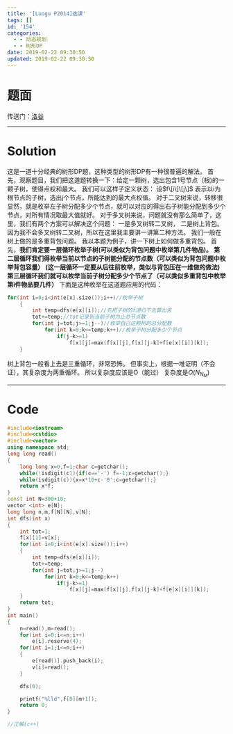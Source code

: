 ```yaml
---
title: '[Luogu P2014]选课'
tags: []
id: '154'
categories:
  - - 动态规划
  - - 树形DP
date: 2019-02-22 09:30:50
updated: 2019-02-22 09:30:50
---
```


# 题面

传送门：[洛谷](https://www.luogu.org/problemnew/show/P2014)

* * *

# Solution

这是一道十分经典的树形DP题，这种类型的树形DP有一种很普遍的解法。 首先，观察题目，我们把这道题转换一下：给定一颗树，选出包含1号节点（根)的一颗子树，使得点权和最大。 我们可以这样子定义状态： 设$f\[i\]\[j\]$ 表示以i为根节点的子树，选出j个节点，所能达到的最大点权值。 对于二叉树来说，转移很显然，就是枚举左子树分配多少个节点，就可以对应的得出右子树能分配到多少个节点，对所有情况取最大值就好。 对于多叉树来说，问题就没有那么简单了，这里，我们有两个方案可以解决这个问题： 一是多叉树转二叉树， 二是树上背包。 因为我不会多叉树转二叉树，所以在这里我主要讲一讲第二种方法。 我们一般在树上做的是多重背包问题。 我以本题为例子，讲一下树上如何做多重背包。 首先，**我们肯定要一层循环枚举子树(可以类似为背包问题中枚举第几件物品)。** **第二层循环我们得枚举当前以节点的子树能分配的节点数（可以类似为背包问题中枚举背包容量）** **(这一层循环一定要从后往前枚举，类似与背包压在一维做的做法)** **第三层循环我们就可以枚举当前子树分配多少个节点了（可以类似多重背包中枚举第i件物品要几件）** 下面是这种枚举在这道题应用的代码：

```cpp
for(int i=0;i<int(e[x].size());i++)//枚举子树
    {
        int temp=dfs(e[x][i]);//先把子树的f递归下去算出来
        tot+=temp;//tot记录到当前子树为止总节点数
        for(int j=tot;j>=1;j--)//枚举自己这颗树的总分配数
            for(int k=0;k<=temp;k++)//枚举子树分配多少个节点
                if(j-k>=1)
                    f[x][j]=max(f[x][j],f[x][j-k]+f[e[x][i]][k]);
    }
```

树上背包一般看上去是三重循环，非常恐怖。 但事实上，根据一堆证明（不会证），其复杂度为两重循环。 所以复杂度应该是O（能过） 复杂度是$O(N_N_M)$

* * *

# Code

```cpp
#include<iostream>
#include<cstdio>
#include<vector>
using namespace std;
long long read()
{
    long long x=0,f=1;char c=getchar();
    while(!isdigit(c)){if(c=='-') f=-1;c=getchar();}
    while(isdigit(c)){x=x*10+c-'0';c=getchar();}
    return x*f;
}
const int N=300+10;
vector <int> e[N];
long long n,m,f[N][N],v[N];
int dfs(int x)
{
    int tot=1;
    f[x][1]=v[x];
    for(int i=0;i<int(e[x].size());i++)
    {
        int temp=dfs(e[x][i]);
        tot+=temp;
        for(int j=tot;j>=1;j--)
            for(int k=0;k<=temp;k++)
                if(j-k>=1)
                    f[x][j]=max(f[x][j],f[x][j-k]+f[e[x][i]][k]);
    }
    return tot;
}
int main()
{
    n=read(),m=read();
    for(int i=0;i<=n;i++)
        e[i].reserve(4);
    for(int i=1;i<=n;i++)
    {
        e[read()].push_back(i);
        v[i]=read();
    }

    dfs(0);

    printf("%lld",f[0][m+1]);
    return 0;
}

//正解(c++)
```